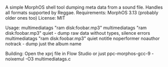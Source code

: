 A simple MorphOS shell tool dumping meta data from a sound file. Handles all formats supported by Reggae.
Requirements: MorphOS 3.13 (probably older ones too)
License: MIT

Usage:
	multimediatags "ram disk:foobar.mp3"
	multimediatags "ram disk:foobar.mp3" quiet - dump raw data without types, silence errors
	multimediatags "ram disk:foobar.mp3" quiet notitle noperformer noauthor notrack - dump just the album name

Building:
	Open the xprj file in Flow Studio
	or just ppc-morphos-gcc-9 -noixemul -O3 multimediatags.c

